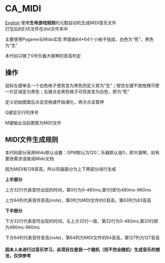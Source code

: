 # CA_MIDI 
[English](https://github.com/FuryL/CA_MIDI/blob/main/README_ENG.md)
使用**生命游戏规则**的元胞自动机生成MIDI音乐文件  
打包后的EXE文件在dist文件夹中
    
主要使用Pygame与Mido实现 
界面由64*64个小格子组成，白色为“死”，黑色为“生”
    
本代码只做了0号乐器大钢琴的音高判定  
  
## 操作
鼠标左键单击一个白色格子使其变为黑色则定义其为“生”；按住左键不放拖拽可使一片区域变为黑色；右键点击黑色格子可将其变为白色，即为“死” 
        
定义初始图案后点击空格键开始演化，再次点击暂停  
    
Q键显示行列序号  
    
M键输出当前图案为MIDI文件     
    



## MIDI文件生成规则   
本代码部分采用Mido默认设置：GPM默认为120；乐器默认是0，即大钢琴。如有更改需求请查阅Mido文档   
  
因为MIDI有128音高，所以将画面分为上下两部分进行生成   
  
**上半部分**  
  
上方32行代表音符出现的时间，第0行为0-480ms,第1行即为480ms-960ms 
    
上方64列代表音符音高(note)，第0列为MIDI文件的0音高，第63列为63音高  
    
**下半部分**  
  
下方32行代表音符出现的时间，与上方32行一致，第32行为0-480ms,第33行即为480ms-960ms
    
下方64列代表音符音高(note)，第64列为MIDI文件的64音高，第127列为127音高  
      

#### 因本人未进行过音乐学习，此项目仅是我一个随机（但不完全随机）生成音乐的想法，仅供参考  
